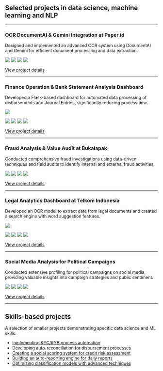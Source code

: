 ## Selected projects in data science, machine learning and NLP

---

### OCR DocumentAI & Gemini Integration at Paper.id

Designed and implemented an advanced OCR system using DocumentAI and Gemini for efficient document processing and data extraction.

[![](https://img.shields.io/badge/Python-white?logo=Python)](#) [![](https://img.shields.io/badge/Google_Cloud-white?logo=googlecloud)](#) [![](https://img.shields.io/badge/DocumentAI-white?logo=google)](#) [![](https://img.shields.io/badge/Gemini-white?logo=google)](#)

[View project details](#)

---

### Finance Operation & Bank Statement Analysis Dashboard

Developed a Flask-based dashboard for automated data processing of disbursements and Journal Entries, significantly reducing process time.

<img src="images/dashboard.png?raw=true" />

[![](https://img.shields.io/badge/Python-white?logo=Python)](#) [![](https://img.shields.io/badge/Flask-white?logo=flask)](#) [![](https://img.shields.io/badge/SQL-white?logo=mysql)](#) [![](https://img.shields.io/badge/Looker-white?logo=looker)](#)

[View project details](#)

---

### Fraud Analysis & Value Audit at Bukalapak

Conducted comprehensive fraud investigations using data-driven techniques and field audits to identify internal and external fraud activities.

[![](https://img.shields.io/badge/Python-white?logo=Python)](#) [![](https://img.shields.io/badge/Jupyter-white?logo=Jupyter)](#) [![](https://img.shields.io/badge/pandas-white?logo=pandas)](#) [![](https://img.shields.io/badge/NetworkX-white?logo=networkx)](#)

[View project details](#)

---

### Legal Analytics Dashboard at Telkom Indonesia

Developed an OCR model to extract data from legal documents and created a search engine with word suggestion features.

<img src="images/legal_analytics.png?raw=true" />

[![](https://img.shields.io/badge/Python-white?logo=Python)](#) [![](https://img.shields.io/badge/Elasticsearch-white?logo=elasticsearch)](#) [![](https://img.shields.io/badge/OCR-white?logo=opencv)](#) [![](https://img.shields.io/badge/NLP-white?logo=nltk)](#)

[View project details](#)

---

### Social Media Analysis for Political Campaigns

Conducted extensive profiling for political campaigns on social media, providing valuable insights into campaign strategies and public sentiment.

[![](https://img.shields.io/badge/Python-white?logo=Python)](#) [![](https://img.shields.io/badge/Jupyter-white?logo=Jupyter)](#) [![](https://img.shields.io/badge/NLTK-white?logo=nltk)](#) [![](https://img.shields.io/badge/Matplotlib-white?logo=matplotlib)](#)

[View project details](#)

---

## Skills-based projects
A selection of smaller projects demonstrating specific data science and ML skills.

- [Implementing KYC/KYB process automation](#)
- [Developing auto-reconciliation for disbursement processes](#)
- [Creating a social scoring system for credit risk assessment](#)
- [Building an auto-reporting engine for daily reports](#)
- [Optimizing classification models with advanced techniques](#)
